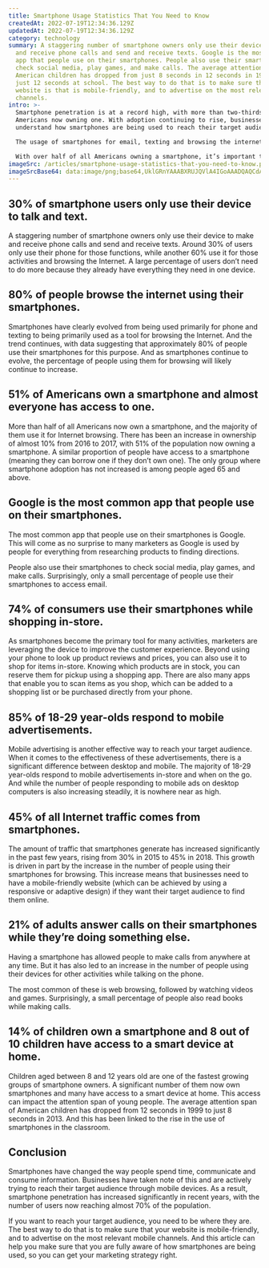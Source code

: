 ```yaml
---
title: Smartphone Usage Statistics That You Need to Know
createdAt: 2022-07-19T12:34:36.129Z
updatedAt: 2022-07-19T12:34:36.129Z
category: technology
summary: A staggering number of smartphone owners only use their device to make
  and receive phone calls and send and receive texts. Google is the most common
  app that people use on their smartphones. People also use their smartphones to
  check social media, play games, and make calls. The average attention span of
  American children has dropped from just 8 seconds in 12 seconds in 1999 to
  just 12 seconds at school. The best way to do that is to make sure that your
  website is that is mobile-friendly, and to advertise on the most relevant
  channels.
intro: >-
  Smartphone penetration is at a record high, with more than two-thirds of
  Americans now owning one. With adoption continuing to rise, businesses need to
  understand how smartphones are being used to reach their target audience. 

  The usage of smartphones for email, texting and browsing the internet has declined slightly in recent years. But there has been a significant uptick in the number of people using their phones for uber-personal activities like taking selfies and streaming music.

  With over half of all Americans owning a smartphone, it’s important that you are aware of the latest trends with regards to usage. This article will outline some useful stats about smartphone usage so that you can plan your marketing strategy accordingly.
imageSrc: /articles/smartphone-usage-statistics-that-you-need-to-know.png
imageSrcBase64: data:image/png;base64,UklGRnYAAABXRUJQVlA4IGoAAADQAQCdASoKAAoAAUAmJaACdADz5/qDcAD++9Mh1i95PrH/P/oQxQufeYXPq89QIjHGII39cuNbtJVBioUV5pr3YgtnNPNu88X9W+JNH6Q/pNeDbGHLjkoJmnP3XPAYuoNOJJ+8s/14IAAA
---
```


## 30% of smartphone users only use their device to talk and text.

A staggering number of smartphone owners only use their device to make and receive phone calls and send and receive texts. Around 30% of users only use their phone for those functions, while another 60% use it for those activities and browsing the Internet.
A large percentage of users don’t need to do more because they already have everything they need in one device.

## 80% of people browse the internet using their smartphones.

Smartphones have clearly evolved from being used primarily for phone and texting to being primarily used as a tool for browsing the Internet. And the trend continues, with data suggesting that approximately 80% of people use their smartphones for this purpose.
And as smartphones continue to evolve, the percentage of people using them for browsing will likely continue to increase.

## 51% of Americans own a smartphone and almost everyone has access to one.

More than half of all Americans now own a smartphone, and the majority of them use it for Internet browsing. There has been an increase in ownership of almost 10% from 2016 to 2017, with 51% of the population now owning a smartphone.
A similar proportion of people have access to a smartphone (meaning they can borrow one if they don’t own one). The only group where smartphone adoption has not increased is among people aged 65 and above.

## Google is the most common app that people use on their smartphones.

The most common app that people use on their smartphones is Google. This will come as no surprise to many marketers as Google is used by people for everything from researching products to finding directions.

People also use their smartphones to check social media, play games, and make calls. Surprisingly, only a small percentage of people use their smartphones to access email.

## 74% of consumers use their smartphones while shopping in-store.

As smartphones become the primary tool for many activities, marketers are leveraging the device to improve the customer experience.
Beyond using your phone to look up product reviews and prices, you can also use it to shop for items in-store. Knowing which products are in stock, you can reserve them for pickup using a shopping app.
There are also many apps that enable you to scan items as you shop, which can be added to a shopping list or be purchased directly from your phone.

## 85% of 18-29 year-olds respond to mobile advertisements.

Mobile advertising is another effective way to reach your target audience.
When it comes to the effectiveness of these advertisements, there is a significant difference between desktop and mobile.
The majority of 18-29 year-olds respond to mobile advertisements in-store and when on the go.
And while the number of people responding to mobile ads on desktop computers is also increasing steadily, it is nowhere near as high.

## 45% of all Internet traffic comes from smartphones.

The amount of traffic that smartphones generate has increased significantly in the past few years, rising from 30% in 2015 to 45% in 2018. This growth is driven in part by the increase in the number of people using their smartphones for browsing.
This increase means that businesses need to have a mobile-friendly website (which can be achieved by using a responsive or adaptive design) if they want their target audience to find them online.

## 21% of adults answer calls on their smartphones while they’re doing something else.

Having a smartphone has allowed people to make calls from anywhere at any time. But it has also led to an increase in the number of people using their devices for other activities while talking on the phone.

The most common of these is web browsing, followed by watching videos and games. Surprisingly, a small percentage of people also read books while making calls.

## 14% of children own a smartphone and 8 out of 10 children have access to a smart device at home.

Children aged between 8 and 12 years old are one of the fastest growing groups of smartphone owners. A significant number of them now own smartphones and many have access to a smart device at home.
This access can impact the attention span of young people. The average attention span of American children has dropped from 12 seconds in 1999 to just 8 seconds in 2013. And this has been linked to the rise in the use of smartphones in the classroom.

## Conclusion

Smartphones have changed the way people spend time, communicate and consume information. Businesses have taken note of this and are actively trying to reach their target audience through mobile devices. As a result, smartphone penetration has increased significantly in recent years, with the number of users now reaching almost 70% of the population.

If you want to reach your target audience, you need to be where they are. The best way to do that is to make sure that your website is mobile-friendly, and to advertise on the most relevant mobile channels. And this article can help you make sure that you are fully aware of how smartphones are being used, so you can get your marketing strategy right.
